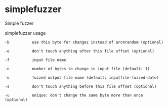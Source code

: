 # simplefuzzer

Simple fuzzer

simplefuzzer usage

    -b          use this byte for changes instead of arc4random (optional)

    -e          don't touch anything after this file offset (optional)

    -f          input file name

    -n          number of bytes to change in input file (default: 1)

    -o          fuzzed output file name (default: inputfile-fuzzed-date)

    -s          don't touch anything before this file offset (optional)

    -u          unique: don't change the same byte more than once (optional)
